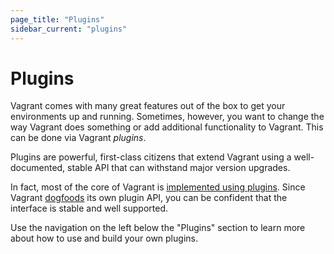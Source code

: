 ```yaml
---
page_title: "Plugins"
sidebar_current: "plugins"
---
```


# Plugins

Vagrant comes with many great features out of the box to get your environments up
and running. Sometimes, however, you want to change the way Vagrant does something
or add additional functionality to Vagrant. This can be done via Vagrant
_plugins_.

Plugins are powerful, first-class citizens that extend Vagrant using a
well-documented, stable API that can withstand major version upgrades.

In fact, most of the core of Vagrant is [implemented using plugins](https://github.com/mitchellh/vagrant/tree/master/plugins).
Since Vagrant [dogfoods](http://en.wikipedia.org/wiki/Eating_your_own_dog_food) its own
plugin API, you can be confident that the interface is stable and well supported.

Use the navigation on the left below the "Plugins" section to learn more
about how to use and build your own plugins.
